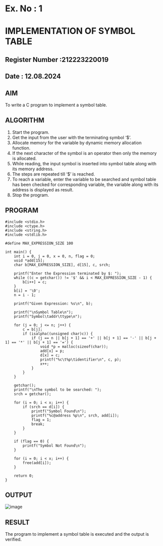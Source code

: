 # Ex. No : 1	
# IMPLEMENTATION OF SYMBOL TABLE 
## Register Number :212223220019
## Date : 12.08.2024

## AIM   
To write a C program to implement a symbol table.

## ALGORITHM
1.	Start the program.
2.	Get the input from the user with the terminating symbol ‘$’.
3.	Allocate memory for the variable by dynamic memory allocation function.
4.	If the next character of the symbol is an operator then only the memory is allocated.
5.	While reading, the input symbol is inserted into symbol table along with its memory address.
6.	The steps are repeated till ‘$’ is reached.
7.	To reach a variable, enter the variable to be searched and symbol table has been checked for corresponding variable, the variable along with its address is displayed as result.
8.	Stop the program. 

## PROGRAM
```
#include <stdio.h>
#include <ctype.h>
#include <string.h>
#include <stdlib.h>  

#define MAX_EXPRESSION_SIZE 100

int main() {
    int i = 0, j = 0, x = 0, n, flag = 0;
    void *add[15];   
    char b[MAX_EXPRESSION_SIZE], d[15], c, srch;

    printf("Enter the Expression terminated by $: ");
    while ((c = getchar()) != '$' && i < MAX_EXPRESSION_SIZE - 1) {
        b[i++] = c;
    }
    b[i] = '\0';  
    n = i - 1;

    printf("Given Expression: %s\n", b);

    printf("\nSymbol Table\n");
    printf("Symbol\taddr\ttype\n");

    for (j = 0; j <= n; j++) {
        c = b[j];
        if (isalpha((unsigned char)c)) {  
            if (j == n || b[j + 1] == '+' || b[j + 1] == '-' || b[j + 1] == '*' || b[j + 1] == '=') {
                void *p = malloc(sizeof(char));  
                add[x] = p;
                d[x] = c;
                printf("%c\t%p\tidentifier\n", c, p);  
                x++;
            }
        }
    }

    getchar();  
    printf("\nThe symbol to be searched: ");
    srch = getchar();

    for (i = 0; i < x; i++) {
        if (srch == d[i]) {
            printf("Symbol Found\n");
            printf("%c@address %p\n", srch, add[i]);
            flag = 1;
            break;
        }
    }

    if (flag == 0) {
        printf("Symbol Not Found\n");
    }

    for (i = 0; i < x; i++) {
        free(add[i]);
    }

    return 0;
}
```


## OUTPUT
![image](https://github.com/user-attachments/assets/bca80b7e-59a9-4e2e-b5fe-a4552b985d14)


## RESULT
The program to implement a symbol table is executed and the output is verified.
